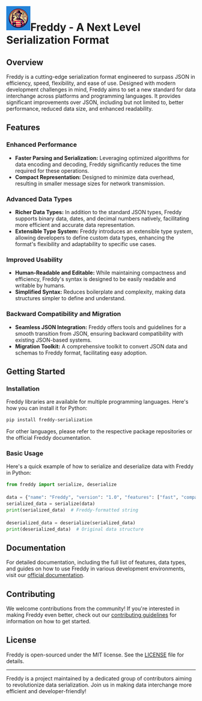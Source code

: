 <img align="left" src="logo.webp" width="64" margin="20px">

# Freddy - A Next Level Serialization Format

## Overview
Freddy is a cutting-edge serialization format engineered to surpass JSON in efficiency, speed, flexibility, and ease of use. Designed with modern development challenges in mind, Freddy aims to set a new standard for data interchange across platforms and programming languages. It provides significant improvements over JSON, including but not limited to, better performance, reduced data size, and enhanced readability.

## Features

### Enhanced Performance

- **Faster Parsing and Serialization:** Leveraging optimized algorithms for data encoding and decoding, Freddy significantly reduces the time required for these operations.
- **Compact Representation:** Designed to minimize data overhead, resulting in smaller message sizes for network transmission.

### Advanced Data Types

- **Richer Data Types:** In addition to the standard JSON types, Freddy supports binary data, dates, and decimal numbers natively, facilitating more efficient and accurate data representation.
- **Extensible Type System:** Freddy introduces an extensible type system, allowing developers to define custom data types, enhancing the format's flexibility and adaptability to specific use cases.

### Improved Usability

- **Human-Readable and Editable:** While maintaining compactness and efficiency, Freddy's syntax is designed to be easily readable and writable by humans.
- **Simplified Syntax:** Reduces boilerplate and complexity, making data structures simpler to define and understand.

### Backward Compatibility and Migration

- **Seamless JSON Integration:** Freddy offers tools and guidelines for a smooth transition from JSON, ensuring backward compatibility with existing JSON-based systems.
- **Migration Toolkit:** A comprehensive toolkit to convert JSON data and schemas to Freddy format, facilitating easy adoption.

## Getting Started

### Installation

Freddy libraries are available for multiple programming languages. Here's how you can install it for Python:

```bash
pip install freddy-serialization
```

For other languages, please refer to the respective package repositories or the official Freddy documentation.

### Basic Usage

Here's a quick example of how to serialize and deserialize data with Freddy in Python:

```python
from freddy import serialize, deserialize

data = {"name": "Freddy", "version": "1.0", "features": ["fast", "compact", "flexible"]}
serialized_data = serialize(data)
print(serialized_data)  # Freddy-formatted string

deserialized_data = deserialize(serialized_data)
print(deserialized_data)  # Original data structure
```

## Documentation

For detailed documentation, including the full list of features, data types, and guides on how to use Freddy in various development environments, visit our [official documentation](#).

## Contributing

We welcome contributions from the community! If you're interested in making Freddy even better, check out our [contributing guidelines](#) for information on how to get started.

## License

Freddy is open-sourced under the MIT license. See the [LICENSE](#) file for details.

---

Freddy is a project maintained by a dedicated group of contributors aiming to revolutionize data serialization. Join us in making data interchange more efficient and developer-friendly!